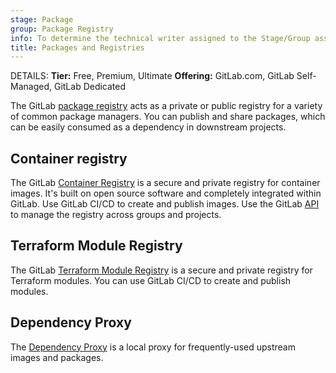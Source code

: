 ```yaml
---
stage: Package
group: Package Registry
info: To determine the technical writer assigned to the Stage/Group associated with this page, see https://handbook.gitlab.com/handbook/product/ux/technical-writing/#assignments
title: Packages and Registries
---
```


DETAILS:
**Tier:** Free, Premium, Ultimate
**Offering:** GitLab.com, GitLab Self-Managed, GitLab Dedicated

The GitLab [package registry](package_registry/_index.md) acts as a private or public registry
for a variety of common package managers. You can publish and share
packages, which can be easily consumed as a dependency in downstream projects.

## Container registry

The GitLab [Container Registry](container_registry/_index.md) is a secure and private registry for container images. It's built on open source software and completely integrated within GitLab. Use GitLab CI/CD to create and publish images. Use the GitLab [API](../../api/container_registry.md) to manage the registry across groups and projects.

## Terraform Module Registry

The GitLab [Terraform Module Registry](terraform_module_registry/_index.md) is a secure and private registry for Terraform modules. You can use GitLab CI/CD to create and publish modules.

## Dependency Proxy

The [Dependency Proxy](dependency_proxy/_index.md) is a local proxy for frequently-used upstream images and packages.
